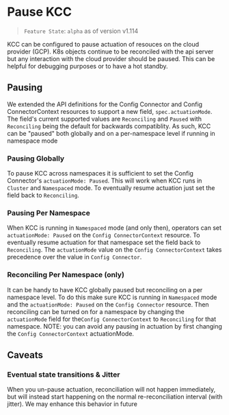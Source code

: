 # Pause KCC

> `Feature State`: `alpha` as of version v1.114

KCC can be configured to pause actuation of resouces on the cloud provider
(GCP). K8s objects continue to be reconciled with the api server but any
interaction with the cloud provider should be paused. This can be helpful for
debugging purposes or to have a hot standby.

## Pausing

We extended the API definitions for the Config Connector and Config ConnectorContext resources to
support a new field, `spec.actuationMode`. The field's current supported values are `Reconciling`
and `Paused` with `Reconciling` being the default for backwards compatiblity.
As such, KCC can be "paused" both globally and on a per-namespace level if running in namespace mode

### Pausing Globally

To pause KCC across namespaces it is sufficient to set the Config Connector's `actuationMode: Paused`. This will work when KCC runs in `Cluster` and `Namespaced` mode. To eventually resume actuation just set the field back to `Reconciling`.

### Pausing Per Namespace

When KCC is running in `Namespaced` mode (and only then), operators can set
`actuationMode: Paused` on the  `Config ConnectorContext` resource. To eventually
resume actuation for that namespace set the field back to `Reconciling`. The `actuationMode`
value on the `Config ConnectorContext` takes precedence over the value in `Config Connector`.

### Reconciling Per Namespace (only)

It can be handy to have KCC globally paused but reconciling on a per
namespace level. To do this make sure KCC is running in `Namespaced` mode
and the `actuationMode: Paused` on the `Config Connector` resource. Then
reconciling can be turned on for a namespace by changing the `actuationMode`
field for the`Config ConnectorContext` to `Reconciling` for that namespace.
NOTE: you can avoid any pausing in actuation by first changing the
`Config ConnectorContext` actuationMode.

## Caveats

### Eventual state transitions & Jitter

When you un-pause actuation, reconciliation will not happen immediately, but will instead start happening on the normal re-reconciliation interval (with jitter). We may enhance this behavior in future 